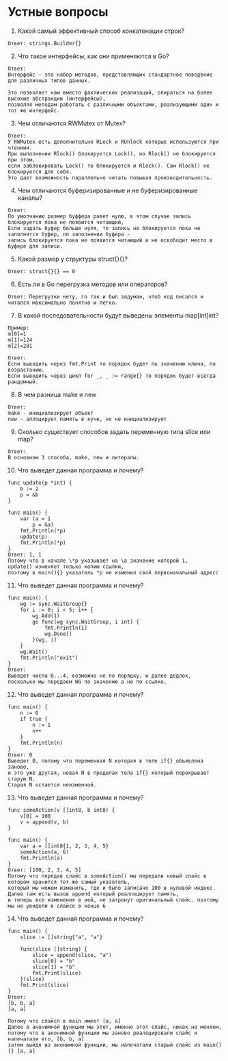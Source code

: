 # Устные вопросы

1. Какой самый эффективный способ конкатенации строк?
```
Ответ: strings.Builder{}
```
2. Что такое интерфейсы, как они применяются в Go?
```
Ответ:
Интерфейс — это набор методов, представляющих стандартное поведение для различных типов данных.

Это позволяет нам вместо фактических реализаций, опираться на более высокие абстракции (интерфейсы), 
позволяя методам работать с различными объектами, реализующими один и тот же интерфейс.
```
3. Чем отличаются RWMutex от Mutex?
```
Ответ:
У RWMutex есть дополнительно RLock и RUnlock которые используются при чтениии.
При выполнении Rlock() блокируется Lock(), но Rlock() не блокируется при этом, 
если заблокировать Lock() то блокируется и Rlock(). Сам Rlock() не блокируется для себя.
Это дает возможность параллельно читать повышая производительность.
``` 
4. Чем отличаются буферизированные и не буферизированные каналы?
``` 
Ответ:
По умолчанию размер буффера равет нулю, в этом случае запись блокируется пока не появится читающий,
Если задать буфер больше нуля, то запись не блокируется пока не заполнится буфер, по заполнении буфера -
запись блокируется пока не появится читающий и не освободит место в буфере для записи.
```  
5. Какой размер у структуры struct{}{}?
``` 
Ответ: struct{}{} == 0
```  
6. Есть ли в Go перегрузка методов или операторов?
``` 
Ответ: Перегрузки нету, го так и был задуман, чтоб код писался и читался максимально понятно и легко.
```  
7. В какой последовательности будут выведены элементы map[int]int?
```
Пример:
m[0]=1
m[1]=124
m[2]=281

Ответ:
Если выводить через fmt.Print то порядок будет по значению ключа, по возрастанию.
Если выводить через цикл for _, _ := range{} то порядок будет всегда рандомный. 
```

8. В чем разница make и new
``` 
Ответ:
make - инициализирует объект
new - аллоцирует память в куче, но не инициализирует
``` 


9. Сколько существует способов задать переменную типа slice или map?
``` 
Ответ:
В основном 3 способа, make, new и литералы.
``` 


10. Что выведет данная программа и почему?
```
func update(p *int) {
    b := 2
    p = &b
}

func main() {
    var (a = 1
        p = &a)
    fmt.Println(*p)
    update(p)
    fmt.Println(*p)
}
Ответ: 1, 1
Потому что в начале \*p указывает на \а значение которой 1,
update() изменяет только копию ссылки, 
поэтому в main(){} указатель *p не изменил свой первоначальный адресс 
``` 
11. Что выведет данная программа и почему?

```
func main() {
    wg := sync.WaitGroup{}
    for i := 0; i < 5; i++ {
        wg.Add(1)
        go func(wg sync.WaitGroup, i int) {
            fmt.Println(i)
            wg.Done()
        }(wg, i)
    }
    wg.Wait()
    fmt.Println("exit")
}
Ответ:
Выведет числа 0...4, возможно не по порядку, и далее дедлок, 
посколько мы передаем WG по значению а не по ссылке. 
```
12. Что выведет данная программа и почему?

```
func main() {
    n := 0
    if true {
        n := 1
        n++
    }
    fmt.Println(n)
}
Ответ: 0
Выведет 0, потому что переменная N которая в теле if{} объявлена заново,
и это уже другая, новая N в пределах тела if{} который перекрывает старую N.
Старая N остается неизменной.
```

13. Что выведет данная программа и почему?

```
func someAction(v []int8, b int8) {
    v[0] = 100
    v = append(v, b)
}

func main() {
    var a = []int8{1, 2, 3, 4, 5}
    someAction(a, 6)
    fmt.Println(a)
}
Ответ: [100, 2, 3, 4, 5]
Потому что передав слайс в someAction() мы передали новый слайс в котором хранится тот же самый указатель,
который мы можем изменить, где и было записано 100 в нулевой индекс.
Далее там есть вызов append который реаллоцирует память,
и теперь все изменения в ней, не затронут оригинальный слайс. поэтому мы не увидели в слайсе в конце 6 
```

14. Что выведет данная программа и почему?

```
func main() {
    slice := []string{"a", "a"}

    func(slice []string) {
        slice = append(slice, "a")
        slice[0] = "b"
        slice[1] = "b"
        fmt.Print(slice)
    }(slice)
    fmt.Print(slice)
}
Ответ:
[b, b, a]
[a, a]

Потому что слайсл в main имеет [a, a]
Далее в анонимной функции мы этот, именно этот слайс, никак не меняем, 
потому что в анонимной функции мы заново реалоцировали слайс и напечатали его, [b, b, a] 
затем выйдя из анонимной функции, мы напечатали старый слайс из main(){} [a, a]
```

